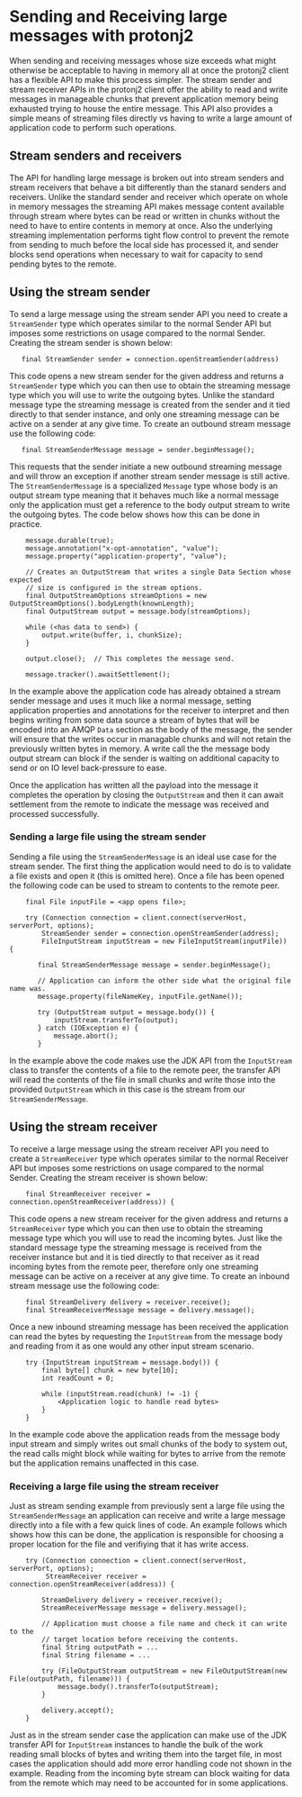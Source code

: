 # Sending and Receiving large messages with protonj2

When sending and receiving messages whose size exceeds what might otherwise be acceptable to having in memory all at once the protonj2 client has a flexible API to make this process simpler. The stream sender and stream receiver APIs in the protonj2 client offer the ability to read and write messages in manageable chunks that prevent application memory being exhausted trying to house the entire message. This API also provides a simple means of streaming files directly vs having to write a large amount of application code to perform such operations.

## Stream senders and receivers

The API for handling large message is broken out into stream senders and stream receivers that behave a bit differently than the stanard senders and receivers. Unlike the standard sender and receiver which operate on whole in memory messages the streaming API makes message content available through stream where bytes can be read or written in chunks without the need to have to entire contents in memory at once.  Also the underlying streaming implementation performs tight flow control to prevent the remote from sending to much before the local side has processed it, and sender blocks send operations when necessary to wait for capacity to send pending bytes to the remote.

## Using the stream sender

To send a large message using the stream sender API you need to create a ``StreamSender`` type which operates similar to the normal Sender API but imposes some restrictions on usage compared to the normal Sender.  Creating the stream sender is shown below:

```
   final StreamSender sender = connection.openStreamSender(address)
```

This code opens a new stream sender for the given address and returns a ``StreamSender`` type which you can then use to obtain the streaming message type which you will use to write the outgoing bytes. Unlike the standard message type the streaming message is created from the sender and it tied directly to that sender instance, and only one streaming message can be active on a sender at any give time. To create an outbound stream message use the following code:

```
   final StreamSenderMessage message = sender.beginMessage();
```

This requests that the sender initiate a new outbound streaming message and will throw an exception if another stream sender message is still active. The ``StreamSenderMessage`` is a specialized ``Message`` type whose body is an output stream type meaning that it behaves much like a normal message only the application must get a reference to the body output stream to write the outgoing bytes. The code below shows how this can be done in practice.

```
    message.durable(true);
    message.annotation("x-opt-annotation", "value");
    message.property("application-property", "value");

    // Creates an OutputStream that writes a single Data Section whose expected
    // size is configured in the stream options.
    final OutputStreamOptions streamOptions = new OutputStreamOptions().bodyLength(knownLength);
    final OutputStream output = message.body(streamOptions);

    while (<has data to send>) {
        output.write(buffer, i, chunkSize);
    }

    output.close();  // This completes the message send.

    message.tracker().awaitSettlement();
```

In the example above the application code has already obtained a stream sender message and uses it much like a normal message, setting application properties and annotations for the receiver to interpret and then begins writing from some data source a stream of bytes that will be encoded into an AMQP ``Data`` section as the body of the message, the sender will ensure that the writes occur in managable chunks and will not retain the previously written bytes in memory. A write call the the message body output stream can block if the sender is waiting on additional capacity to send or on IO level back-pressure to ease.

Once the application has written all the payload into the message it completes the operation by closing the ``OutputStream`` and then it can await settlement from the remote to indicate the message was received and processed successfully.

### Sending a large file using the stream sender

Sending a file using the ``StreamSenderMessage`` is an ideal use case for the stream sender. The first thing the application would need to do is to validate a file exists and open it (this is omitted here). Once a file has been opened the following code can be used to stream to contents to the remote peer.

```
    final File inputFile = <app opens file>;

    try (Connection connection = client.connect(serverHost, serverPort, options);
        StreamSender sender = connection.openStreamSender(address);
        FileInputStream inputStream = new FileInputStream(inputFile)) {

       final StreamSenderMessage message = sender.beginMessage();

       // Application can inform the other side what the original file name was.
       message.property(fileNameKey, inputFile.getName());

       try (OutputStream output = message.body()) {
           inputStream.transferTo(output);
       } catch (IOException e) {
           message.abort();
       }
```

In the example above the code makes use the JDK API from the ``InputStream`` class to transfer the contents of a file to the remote peer, the transfer API will read the contents of the file in small chunks and write those into the provided ``OutputStream`` which in this case is the stream from our ``StreamSenderMessage``.

## Using the stream receiver

To receive a large message using the stream receiver API you need to create a ``StreamReceiver`` type which operates similar to the normal Receiver API but imposes some restrictions on usage compared to the normal Sender.  Creating the stream receiver is shown below:

```
    final StreamReceiver receiver = connection.openStreamReceiver(address)) {
```

This code opens a new stream receiver for the given address and returns a ``StreamReceiver`` type which you can then use to obtain the streaming message type which you will use to read the incoming bytes. Just like the standard message type the streaming message is received from the receiver instance but and it is tied directly to that receiver as it read incoming bytes from the remote peer, therefore only one streaming message can be active on a receiver at any give time. To create an inbound stream message use the following code:

```
    final StreamDelivery delivery = receiver.receive();
    final StreamReceiverMessage message = delivery.message();
```

Once a new inbound streaming message has been received the application can read the bytes by requesting the ``InputStream`` from the message body and reading from it as one would any other input stream scenario.

```
    try (InputStream inputStream = message.body()) {
        final byte[] chunk = new byte[10];
        int readCount = 0;

        while (inputStream.read(chunk) != -1) {
            <Application logic to handle read bytes>
        }
    }
```

In the example code above the application reads from the message body input stream and simply writes out small chunks of the body to system out, the read calls might block while waiting for bytes to arrive from the remote but the application remains unaffected in this case.

### Receiving a large file using the stream receiver

Just as stream sending example from previously sent a large file using the ``StreamSenderMessage`` an application can receive and write a large message directly into a file with a few quick lines of code.  An example follows which shows how this can be done, the application is responsible for choosing a proper location for the file and verifiying that it has write access.

```
    try (Connection connection = client.connect(serverHost, serverPort, options);
         StreamReceiver receiver = connection.openStreamReceiver(address)) {

        StreamDelivery delivery = receiver.receive();
        StreamReceiverMessage message = delivery.message();

        // Application must choose a file name and check it can write to the
        // target location before receiving the contents.
        final String outputPath = ...
        final String filename = ...

        try (FileOutputStream outputStream = new FileOutputStream(new File(outputPath, filename))) {
            message.body().transferTo(outputStream);
        }

        delivery.accept();
    }
```

Just as in the stream sender case the application can make use of the JDK transfer API for ``InputStream`` instances to handle the bulk of the work reading small blocks of bytes and writing them into the target file, in most cases the application should add more error handling code not shown in the example. Reading from the incoming byte stream can block waiting for data from the remote which may need to be accounted for in some applications.

